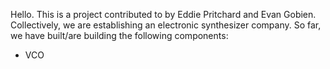 Hello.
This is a project contributed to by Eddie Pritchard and Evan Gobien. Collectively, we are establishing an electronic synthesizer company.
So far, we have built/are building the following components:

  - VCO
